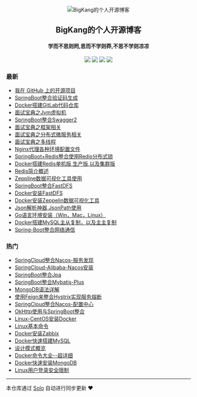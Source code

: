 <p align="center"><img alt="BigKang的个人开源博客" src="https://blog-kang.oss-cn-beijing.aliyuncs.com/UTOOLS1566810087770.png"></p><h2 align="center">
BigKang的个人开源博客
</h2>

<h4 align="center">学而不思则罔,思而不学则莽,不思不学则凉凉</h4>
<p align="center"><a title="BigKang的个人开源博客" target="_blank" href="https://github.com/YellowKang/solo-blog"><img src="https://img.shields.io/github/last-commit/YellowKang/solo-blog.svg?style=flat-square&color=FF9900"></a>
<a title="GitHub repo size in bytes" target="_blank" href="https://github.com/YellowKang/solo-blog"><img src="https://img.shields.io/github/repo-size/YellowKang/solo-blog.svg?style=flat-square"></a>
<a title="Solo Version" target="_blank" href="https://github.com/b3log/solo/releases"><img src="https://img.shields.io/badge/solo-3.6.4-f1e05a.svg?style=flat-square&color=blueviolet"></a>
<a title="Hits" target="_blank" href="https://github.com/b3log/hits"><img src="https://hits.b3log.org/YellowKang/solo-blog.svg"></a></p>

### 最新

* [我在 GitHub 上的开源项目](http://bigkang.club/my-github-repos)
* [SpringBoot整合验证码生成](http://bigkang.club/articles/2019/09/27/1569573655358.html)
* [Docker搭建GitLab代码仓库](http://bigkang.club/articles/2019/09/27/1569571452987.html)
* [面试宝典之Jvm虚拟机](http://bigkang.club/articles/2019/09/27/1569571066698.html)
* [SpringBoot整合Swagger2](http://bigkang.club/articles/2019/09/27/1569569892187.html)
* [面试宝典之框架相关](http://bigkang.club/articles/2019/09/09/1568026014397.html)
* [面试宝典之分布式微服务相关](http://bigkang.club/articles/2019/09/09/1568025311178.html)
* [面试宝典之多线程](http://bigkang.club/articles/2019/09/09/1568024170012.html)
* [Nginx代理各种环境配置文件](http://bigkang.club/articles/2019/09/09/1568018876916.html)
* [SpringBoot+Redis整合使用Redis分布式锁](http://bigkang.club/articles/2019/09/09/1567995920962.html)
* [Docker搭建Redis单机版,生产版,以及集群版](http://bigkang.club/articles/2019/09/09/1567995594941.html)
* [Redis简介概述](http://bigkang.club/articles/2019/09/06/1567760320440.html)
* [Zeppline数据可视化工具使用](http://bigkang.club/articles/2019/09/03/1567482272061.html)
* [SpringBoot整合FastDFS](http://bigkang.club/articles/2019/09/03/1567481698157.html)
* [Docker安装FastDFS](http://bigkang.club/articles/2019/09/03/1567480390060.html)
* [Docker安装Zeppelin数据可视化工具](http://bigkang.club/articles/2019/09/03/1567479996851.html)
* [Json解析神器,JsonPath使用](http://bigkang.club/articles/2019/09/03/1567479548641.html)
* [Go语言环境安装（Win，Mac，Linux）](http://bigkang.club/articles/2019/09/03/1567478753181.html)
* [Docker搭建MySQL主从复制，以及主主复制](http://bigkang.club/articles/2019/09/02/1567391604428.html)
* [Spring-Boot整合网络通信](http://bigkang.club/articles/2019/08/31/1567218931562.html)

### 热门

* [SpringCloud整合Nacos-服务发现](http://bigkang.club/articles/2019/08/26/1566811984802.html)
* [SpringCloud-Alibaba-Nacos安装](http://bigkang.club/articles/2019/08/26/1566809544493.html)
* [SpringBoot整合Jpa](http://bigkang.club/articles/2019/08/26/1566786598177.html)
* [SpringBoot整合Mybatis-Plus](http://bigkang.club/articles/2019/08/26/1566802963766.html)
* [MongoDB语法详解](http://bigkang.club/articles/2019/08/27/1566902997744.html)
* [使用Feign来整合Hystrix实现服务熔断](http://bigkang.club/articles/2019/08/26/1566814965770.html)
* [SpringCloud整合Nacos-配置中心](http://bigkang.club/articles/2019/08/26/1566813347347.html)
* [OkHttp使用与SpringBoot整合](http://bigkang.club/articles/2019/08/27/1566900029373.html)
* [Linux-CentOS安装Docker](http://bigkang.club/articles/2019/08/29/1567073633070.html)
* [Linux基本命令](http://bigkang.club/articles/2019/08/30/1567132211275.html)
* [Docker安装Zabbix](http://bigkang.club/articles/2019/08/28/1566985827883.html)
* [Docker快速搭建MySQL](http://bigkang.club/articles/2019/08/29/1567060727196.html)
* [设计模式概览](http://bigkang.club/articles/2019/08/29/1567069339419.html)
* [Docker命令大全--超详细](http://bigkang.club/articles/2019/08/29/1567071906021.html)
* [Docker快速安装MongoDB](http://bigkang.club/articles/2019/08/27/1566901696680.html)
* [Linux用户登录安全限制](http://bigkang.club/articles/2019/08/30/1567133037884.html)



---

本仓库通过 [Solo](https://github.com/b3log/solo) 自动进行同步更新 ❤️ 